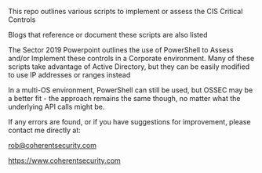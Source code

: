 This repo outlines various scripts to implement or assess the CIS Critical Controls

Blogs that reference or document these scripts are also listed

The Sector 2019 Powerpoint outlines the use of PowerShell to Assess and/or Implement these controls in a Corporate environment.
Many of these scripts take advantage of Active Directory, but they can be easily modified to use IP addresses or ranges instead

In a multi-OS environment, PowerShell can still be used, but OSSEC may be a better fit - the approach remains the same though, no matter what the underlying API calls might be.

If any errors are found, or if you have suggestions for improvement, please contact me directly at:

rob@coherentsecurity.com

https://www.coherentsecurity.com

